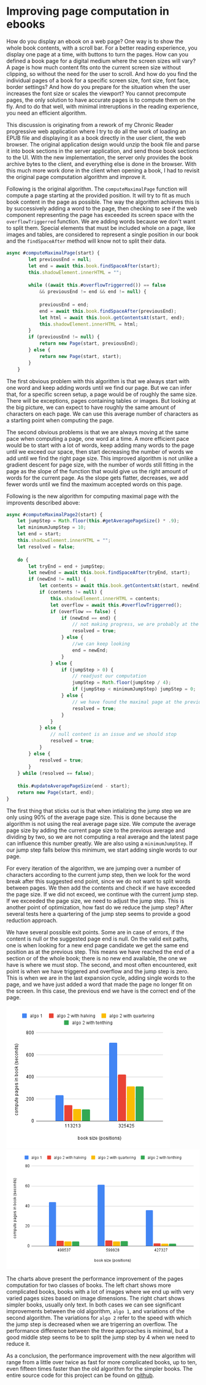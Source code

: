 # Improving page computation in ebooks

How do you display an ebook on a web page? One way is to show the whole book
contents, with a scroll bar. For a better reading experience, you display one
page at a time, with buttons to turn the pages. How can you defined a book page
for a digital medium where the screen sizes will vary? A page is how much
content fits onto the current screen size without clipping, so without the need
for the user to scroll. And how do you find the individual pages of a book for a
specific screen size, font size, font face, border settings? And how do you
prepare for the situation when the user increases the font size or scales the
viewport? You cannot precompute pages, the only solution to have accurate pages
is to compute them on the fly. And to do that well, with minimal intreruptions
in the reading experience, you need an efficient algorithm.

This discussion is originating from a rework of my Chronic Reader progressive
web application where I try to do all the work of loading an EPUB file and
displaying it as a book directly in the user client, the web browser. The
original application design would unzip the book file and parse it into book
sections in the server application, and send those book sections to the UI. With
the new implementation, the server only provides the book archive bytes to the
client, and everything else is done in the browser. With this much more work
done in the client when opening a book, I had to revisit the original page
computation algorithm and improve it.

Following is the original algorithm. The `computeMaximalPage` function will
compute a page starting at the provided position. It will try to fit as much
book content in the page as possible. The way the algorithm achieves this is by
successively adding a word to the page, then checking to see if the web
component representing the page has exceeded its screen space with the
`overflowTriggerred` function. We are adding words because we don't want to
split them. Special elements that must be included whole on a page, like images
and tables, are considered to represent a single position in our book and the
`findSpaceAfter` method will know not to split their data.

``` js
async #computeMaximalPage(start) {
        let previousEnd = null;
        let end = await this.book.findSpaceAfter(start);
        this.shadowElement.innerHTML = "";

        while ((await this.#overflowTriggerred()) == false 
            && previousEnd != end && end != null) {

            previousEnd = end;
            end = await this.book.findSpaceAfter(previousEnd);
            let html = await this.book.getContentsAt(start, end);
            this.shadowElement.innerHTML = html;
        }
        if (previousEnd != null) {
            return new Page(start, previousEnd);
        } else {
            return new Page(start, start);
        }
    }
```

The first obvious problem with this algorithm is that we always start with one
word and keep adding words until we find our page. But we can infer that, for a
specific screen setup, a page would be of roughly the same size. There will be
exceptions, pages containing tables or images. But looking at the big picture,
we can expect to have roughly the same amount of characters on each page. We can
use this average number of characters as a starting point when computing the
page.

The second obvious problems is that we are always moving at the same pace when
computing a page, one word at a time. A more efficient pace would be to start
with a lot of words, keep adding many words to the page until we exceed our
space, then start decreasing the number of words we add until we find the right
page size. This improved algorithm is not unlike a gradient descent for page
size, with the number of words still fitting in the page as the slope of the
function that would give us the right amount of words for the current page. As
the slope gets flatter, decreases, we add fewer words until we find the maximum
accepted words on this page.

Following is the new algorithm for computing maximal page with the improvents
described above:

``` js
async #computeMaximalPage2(start) {
    let jumpStep = Math.floor(this.#getAveragePageSize() * .9);
    let minimumJumpStep = 10;
    let end = start;
    this.shadowElement.innerHTML = "";
    let resolved = false;

    do {
        let tryEnd = end + jumpStep;
        let newEnd = await this.book.findSpaceAfter(tryEnd, start);
        if (newEnd != null) {
            let contents = await this.book.getContentsAt(start, newEnd);
            if (contents != null) {
                this.shadowElement.innerHTML = contents;
                let overflow = await this.#overflowTriggerred();
                if (overflow == false) {
                    if (newEnd == end) {
                        // not making progress, we are probably at the end
                        resolved = true;
                    } else {
                        //we can keep looking
                        end = newEnd;
                    }
                } else {
                    if (jumpStep > 0) {
                        // readjust our computation
                        jumpStep = Math.floor(jumpStep / 4);
                        if (jumpStep < minimumJumpStep) jumpStep = 0;
                    } else {
                        // we have found the maximal page at the previous step
                        resolved = true;
                    }
                }
            } else {
                // null content is an issue and we should stop
                resolved = true;
            }
        } else {
            resolved = true;
        }
    } while (resolved == false);

    this.#updateAveragePageSize(end - start);
    return new Page(start, end);
}
```

The first thing that sticks out is that when intializing the jump step we are
only using 90% of the average page size. This is done because the algorithm is
not using the real average page size. We compute the average page size by adding
the current page size to the previous average and dividing by two, so we are not
computing a real average and the latest page can influence this number greatly.
We are also using a `minimumJumpStep`. If our jump step falls below this
minimum, we start adding single words to our page.

For every iteration of the algorithm, we are jumping over a number of characters
according to the current jump step, then we look for the word break after this
suggested end point, since we do not want to split words between pages. We then
add the contents and check if we have exceeded the page size. If we did not
exceed, we continue with the current jump step. If we exceeded the page size, we
need to adjust the jump step. This is another point of optimization, how fast do
we reduce the jump step? After several tests here a quartering of the jump step
seems to provide a good reduction approach.

We have several possible exit points. Some are in case of errors, if the content
is null or the suggested page end is null. On the valid exit paths, one is when
looking for a new end page candidate we get the same end position as at the
previous step. This means we have reached the end of a section or of the whole
book; there is no new end available, the one we have is where we must stop. The
second, and most often encountered, exit point is when we have triggered and
overflow and the jump step is zero. This is when we are in the last expansion
cycle, adding single words to the page, and we have just added a word that made
the page no longer fit on the screen. In this case, the previous end we have is
the correct end of the page.

![performance chart complicated books](improved_page_computation_chart_1.png)
![performance chart simple books](improved_page_computation_chart_2.png)

The charts above present the performance improvement of the pages computation
for two classes of books. The left chart shows more complicated books, books
with a lot of images where we end up with very varied pages sizes based on image
dimensions. The right chart shows simpler books, usually only text. In both
cases we can see significant improvements between the old algorithm, `algo 1`,
and variations of the second algorithm. The variations for `algo 2` refer to the
speed with which the jump step is decreased when we are trigerring an overflow.
The performance difference between the three approaches is minimal, but a good
middle step seems to be to split the jump step by 4 when we need to reduce it.

As a conclusion, the performance improvement with the new algorithm will range
from a little over twice as fast for more complicated books, up to ten, even
fifteen times faster than the old algorithm for the simpler books. The entire
source code for this project can be found on
[github](https://github.com/chronicweirdo/chronicreaderlib).